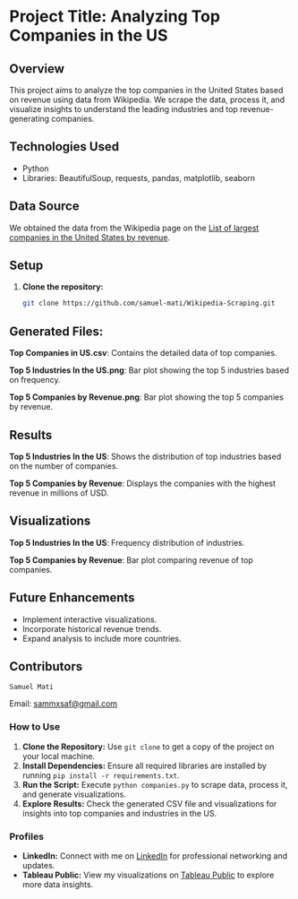 # Project Title: Analyzing Top Companies in the US

## Overview
This project aims to analyze the top companies in the United States based on revenue using data from Wikipedia. We scrape the data, process it, and visualize insights to understand the leading industries and top revenue-generating companies.

## Technologies Used
- Python
- Libraries: BeautifulSoup, requests, pandas, matplotlib, seaborn

## Data Source
We obtained the data from the Wikipedia page on the [List of largest companies in the United States by revenue](https://en.wikipedia.org/wiki/List_of_largest_companies_in_the_United_States_by_revenue).

## Setup
1. **Clone the repository:**
   ```bash
   git clone https://github.com/samuel-mati/Wikipedia-Scraping.git

## Generated Files:
**Top Companies in US.csv**: Contains the detailed data of top companies.

**Top 5 Industries In the US.png**: Bar plot showing the top 5 industries based on frequency.

**Top 5 Companies by Revenue.png**: Bar plot showing the top 5 companies by revenue.

## Results
**Top 5 Industries In the US**: Shows the distribution of top industries based on the number of companies.

**Top 5 Companies by Revenue**: Displays the companies with the highest revenue in millions of USD.

## Visualizations
**Top 5 Industries In the US**: Frequency distribution of industries.

**Top 5 Companies by Revenue**: Bar plot comparing revenue of top companies.

## Future Enhancements
- Implement interactive visualizations.
- Incorporate historical revenue trends.
- Expand analysis to include more countries.

## Contributors
`Samuel Mati`

Email: sammxsaf@gmail.com



### How to Use
1. **Clone the Repository:** Use `git clone` to get a copy of the project on your local machine.
2. **Install Dependencies:** Ensure all required libraries are installed by running `pip install -r requirements.txt`.
3. **Run the Script:** Execute `python companies.py` to scrape data, process it, and generate visualizations.
4. **Explore Results:** Check the generated CSV file and visualizations for insights into top companies and industries in the US.

### Profiles
- **LinkedIn:** Connect with me on [LinkedIn](https://www.linkedin.com/in/samuel-mati-0752a2207/) for professional networking and updates.
- **Tableau Public:** View my visualizations on [Tableau Public](https://public.tableau.com/app/profile/samuel.mati/vizzes) to explore more data insights.

